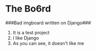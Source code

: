The Bo6rd
=====================================================
###Bad imgboard written on Django###

1. It is a test project
2. I like Django
3. As you can see, it doesn't like me


